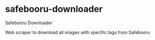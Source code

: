 # safebooru-downloader
Safebooru Downloader

Web scraper to download all images with specific tags from Safebooru
